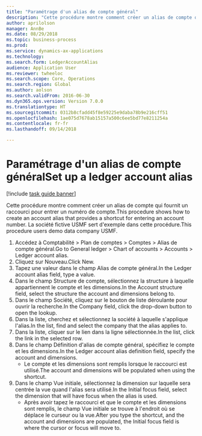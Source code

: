 ```yaml
--- 
title: "Paramétrage d'un alias de compte général"
description: "Cette procédure montre comment créer un alias de compte qui fournit un raccourci pour entrer un numéro de compte."
author: aprilolson
manager: AnnBe
ms.date: 08/29/2018
ms.topic: business-process
ms.prod: 
ms.service: dynamics-ax-applications
ms.technology: 
ms.search.form: LedgerAccountAlias
audience: Application User
ms.reviewer: twheeloc
ms.search.scope: Core, Operations
ms.search.region: Global
ms.author: aolson
ms.search.validFrom: 2016-06-30
ms.dyn365.ops.version: Version 7.0.0
ms.translationtype: HT
ms.sourcegitcommit: 0312b8cfadd45f8e59225e9daba78b9e216cff51
ms.openlocfilehash: 1ae075d7678ab15157a500c6ee5bd77e8211254a
ms.contentlocale: fr-fr
ms.lasthandoff: 09/14/2018

---
```

# <a name="set-up-a-ledger-account-alias"></a><span data-ttu-id="3282d-103">Paramétrage d'un alias de compte général</span><span class="sxs-lookup"><span data-stu-id="3282d-103">Set up a ledger account alias</span></span>

[!include [task guide banner](../../includes/task-guide-banner.md)]

<span data-ttu-id="3282d-104">Cette procédure montre comment créer un alias de compte qui fournit un raccourci pour entrer un numéro de compte.</span><span class="sxs-lookup"><span data-stu-id="3282d-104">This procedure shows how to create an account alias that provides a shortcut for entering an account number.</span></span> <span data-ttu-id="3282d-105">La société fictive USMF sert d'exemple dans cette procédure.</span><span class="sxs-lookup"><span data-stu-id="3282d-105">This procedure users demo data company USMF.</span></span>

1. <span data-ttu-id="3282d-106">Accédez à Comptabilité > Plan de comptes > Comptes > Alias de compte général.</span><span class="sxs-lookup"><span data-stu-id="3282d-106">Go to General ledger > Chart of accounts > Accounts > Ledger account alias.</span></span>
2. <span data-ttu-id="3282d-107">Cliquez sur Nouveau.</span><span class="sxs-lookup"><span data-stu-id="3282d-107">Click New.</span></span>
3. <span data-ttu-id="3282d-108">Tapez une valeur dans le champ Alias de compte général.</span><span class="sxs-lookup"><span data-stu-id="3282d-108">In the Ledger account alias field, type a value.</span></span>
4. <span data-ttu-id="3282d-109">Dans le champ Structure de compte, sélectionnez la structure à laquelle appartiennent le compte et les dimensions.</span><span class="sxs-lookup"><span data-stu-id="3282d-109">In the Account structure field, select the structure the account and dimensions belong to.</span></span>
5. <span data-ttu-id="3282d-110">Dans le champ Société, cliquez sur le bouton de liste déroulante pour ouvrir la recherche.</span><span class="sxs-lookup"><span data-stu-id="3282d-110">In the Company field, click the drop-down button to open the lookup.</span></span>
6. <span data-ttu-id="3282d-111">Dans la liste, cherchez et sélectionnez la société à laquelle s'applique l'alias.</span><span class="sxs-lookup"><span data-stu-id="3282d-111">In the list, find and select the company that the alias applies to.</span></span>
7. <span data-ttu-id="3282d-112">Dans la liste, cliquer sur le lien dans la ligne sélectionnée.</span><span class="sxs-lookup"><span data-stu-id="3282d-112">In the list, click the link in the selected row.</span></span>
8. <span data-ttu-id="3282d-113">Dans le champ Définition d'alias de compte général, spécifiez le compte et les dimensions.</span><span class="sxs-lookup"><span data-stu-id="3282d-113">In the Ledger account alias definition field, specify the account and dimensions.</span></span>
    * <span data-ttu-id="3282d-114">Le compte et les dimensions sont remplis lorsque le raccourci est utilisé.</span><span class="sxs-lookup"><span data-stu-id="3282d-114">The account and dimensions will be populated when using the shortcut.</span></span>  
9. <span data-ttu-id="3282d-115">Dans le champ Vue initiale, sélectionnez la dimension sur laquelle sera centrée la vue quand l'alias sera utilisé.</span><span class="sxs-lookup"><span data-stu-id="3282d-115">In the Initial focus field, select the dimension that will have focus when the alias is used.</span></span>
    * <span data-ttu-id="3282d-116">Après avoir tapez le raccourci et que le compte et les dimensions sont remplis, le champ Vue initiale se trouve à l'endroit où se déplace le curseur ou la vue.</span><span class="sxs-lookup"><span data-stu-id="3282d-116">After you type the shortcut, and the account and dimensions are populated, the Initial focus field is where the cursor or focus will move to.</span></span>  


